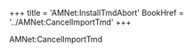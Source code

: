 +++
title = 'AMNet:InstallTmdAbort'
BookHref = '../AMNet:CancelImportTmd'
+++

AMNet:CancelImportTmd
